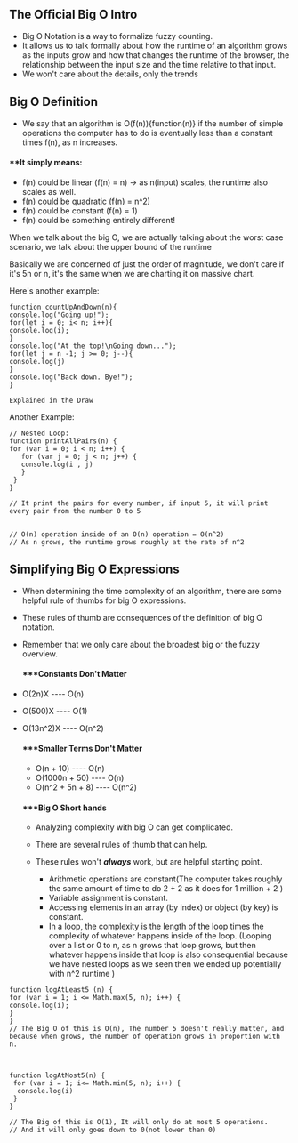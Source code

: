 
## The Official Big O Intro

- Big O Notation is a way to formalize fuzzy counting.
- It allows us to talk formally about how the runtime of an algorithm grows as the inputs grow and how that changes the runtime of the browser, the relationship between the input size and the time relative to that input.
- We won't care about the details, only the trends


## Big O Definition

- We say that an algorithm is O(f(n)){function(n)} if the number of simple operations the computer has to do is eventually less than a constant times f(n), as n increases.

#### **It  simply means:

- f(n) could be linear (f(n) = n) -> as n(input) scales, the runtime also scales as well.
- f(n) could be quadratic (f(n) = n^2)
- f(n) could be constant (f(n) = 1)
- f(n) could be something entirely different!


When we talk about the big O, we are actually talking about the worst case scenario, we talk about the upper bound of the runtime


Basically we are concerned of just the order of magnitude, we don't care if it's 5n or n, it's the same when we are charting it on massive chart.



Here's another example:

```
function countUpAndDown(n){
console.log("Going up!");
for(let i = 0; i< n; i++){
console.log(i);
}
console.log("At the top!\nGoing down...");
for(let j = n -1; j >= 0; j--){
console.log(j)
}
console.log("Back down. Bye!");
}

Explained in the Draw
```

Another Example:
```
// Nested Loop:
function printAllPairs(n) {
for (var i = 0; i < n; i++) {
   for (var j = 0; j < n; j++) {
   console.log(i , j)
   }
 }
}

// It print the pairs for every number, if input 5, it will print every pair from the number 0 to 5


// O(n) operation inside of an O(n) operation = O(n^2)
// As n grows, the runtime grows roughly at the rate of n^2

```



## Simplifying Big O Expressions


- When determining the time complexity of an algorithm, there are some helpful rule of thumbs for big O expressions.
- These rules of thumb are consequences of the definition of big O notation.
- Remember that we only care about the broadest big or the fuzzy overview.


   #### ***Constants Don't Matter
- O(2n)X ---- O(n)
- O(500)X ---- O(1)
- O(13n^2)X ---- O(n^2)

  #### ***Smaller Terms Don't Matter
  - O(n + 10) ---- O(n)
  - O(1000n + 50) ---- O(n)
  - O(n^2 + 5n + 8) ---- O(n^2)


  #### ***Big O Short hands
   - Analyzing complexity with big O can get complicated.
   - There are several rules of thumb that can help.
   - These rules won't ***always*** work, but are helpful starting point.

       - Arithmetic operations are constant(The computer takes roughly the same amount of time to do 2 + 2 as it does for 1 million + 2 )
       - Variable assignment is constant.
       - Accessing elements in an array (by index) or object (by key) is constant.
       - In a loop, the complexity is the length of the loop times the complexity of whatever happens inside of the loop.
       (Looping over a list or 0 to n, as n grows that loop grows, but then whatever happens inside that loop is also consequential because we have nested loops as we seen  then we ended up potentially with n^2  runtime )



``` 
function logAtLeast5 (n) {
for (var i = 1; i <= Math.max(5, n); i++) {
console.log(i);
}
}
// The Big O of this is O(n), The number 5 doesn't really matter, and because when grows, the number of operation grows in proportion with n.



function logAtMost5(n) {
 for (var i = 1; i<= Math.min(5, n); i++) {
  console.log(i)
 }
}

// The Big of this is O(1), It will only do at most 5 operations.
// And it will only goes down to 0(not lower than 0)

```